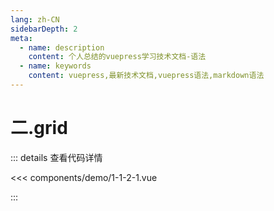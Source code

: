 ```yaml
---
lang: zh-CN
sidebarDepth: 2
meta:
  - name: description
    content: 个人总结的vuepress学习技术文档-语法
  - name: keywords
    content: vuepress,最新技术文档,vuepress语法,markdown语法
---
```


# 二.grid

  <Container url="/resume/demo/?type=echarts&name=1-1-2-1.vue" />

::: details 查看代码详情

<<< components/demo/1-1-2-1.vue

:::